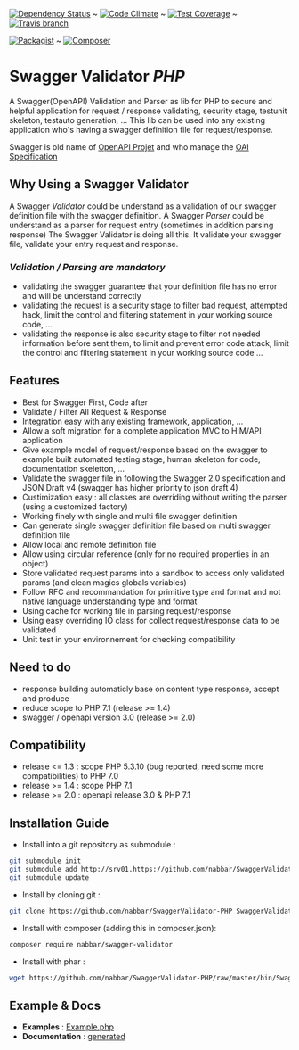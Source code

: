 [![Dependency Status](https://gemnasium.com/badges/github.com/nabbar/SwaggerValidator-PHP.svg)](https://gemnasium.com/github.com/nabbar/SwaggerValidator-PHP)  ~  [![Code Climate](https://codeclimate.com/github/nabbar/SwaggerValidator-PHP/badges/gpa.svg)](https://codeclimate.com/github/nabbar/SwaggerValidator-PHP)  ~  [![Test Coverage](https://codeclimate.com/github/nabbar/SwaggerValidator-PHP/badges/coverage.svg)](https://codeclimate.com/github/nabbar/SwaggerValidator-PHP/coverage)  ~  [![Travis branch](https://img.shields.io/travis/nabbar/SwaggerValidator-PHP/master.svg?maxAge=600&label=PHP%205.3%20--7.0)](https://travis-ci.org/nabbar/SwaggerValidator-PHP)

[![Packagist](https://img.shields.io/badge/Packagist-njuhel%2Fswagger--validator-blue.svg)](https://packagist.org/packages/njuhel/swagger-validator) ~ [![Composer](https://img.shields.io/badge/composer-require%20njuhel%2Fswagger--validator-blue.svg)](https://packagist.org/packages/njuhel/swagger-validator)

# **Swagger Validator _PHP_**

A Swagger(OpenAPI) Validation and Parser as lib for PHP to secure and helpful application for request / response validating, 
security stage, testunit skeleton, testauto generation, ... This lib can be used into any existing application who's 
having a swagger definition file for request/response.

Swagger is old name of [OpenAPI Projet](https://openapis.org/) and who manage the [OAI Specification](https://github.com/OAI/OpenAPI-Specification/tree/master/schemas/)

## **Why Using a Swagger Validator**
A Swagger *Validator* could be understand as a validation of our swagger definition file with the swagger definition. 
A Swagger *Parser* could be understand as a parser for request entry (sometimes in addition parsing response)
The Swagger Validator is doing all this. It validate your swagger file, validate your entry request and response.

### _Validation / Parsing are mandatory_
  - validating the swagger guarantee that your definition file has no error and will be understand correctly
  - validating the request is a security stage to filter bad request, attempted hack, limit the control and 
    filtering statement in your working source code, ...
  - validating the response is also security stage to filter not needed information before sent them, to 
    limit and prevent error code attack, limit the control and filtering statement in your working source code
    ...

## **Features**
  - Best for Swagger First, Code after
  - Validate / Filter All Request & Response
  - Integration easy with any existing framework, application, ...
  - Allow a soft migration for a complete application MVC to HIM/API application
  - Give example model of request/response based on the swagger to example built automated testing stage, human skeleton for code, documentation skeletton, ...
  - Validate the swagger file in following the Swagger 2.0 specification and JSON Draft v4 (swagger has higher priority to json draft 4)
  - Custimization easy : all classes are overriding without writing the parser (using a customized factory)
  - Working finely with single and multi file swagger definition
  - Can generate single swagger definition file based on multi swagger definition file
  - Allow local and remote definition file
  - Allow using circular reference (only for no required properties in an object)
  - Store validated request params into a sandbox to access only validated params (and clean magics globals variables)
  - Follow RFC and recommandation for primitive type and format and not native language understanding type and format
  - Using cache for working file in parsing request/response
  - Using easy overriding IO class for collect request/response data to be validated
  - Unit test in your environnement for checking compatibility

## **Need to do**
  - response building automaticly base on content type response, accept and produce
  - reduce scope to PHP 7.1 (release >= 1.4)
  - swagger / openapi version 3.0 (release >= 2.0)

## **Compatibility**
  - release <= 1.3 : scope PHP 5.3.10 (bug reported, need some more compatibilities) to PHP 7.0
  - release >= 1.4 : scope PHP 7.1
  - release >= 2.0 : openapi release 3.0 & PHP 7.1

  
## **Installation Guide**
- Install into a git repository as submodule : 
```sh
git submodule init
git submodule add http://srv01.https://github.com/nabbar/SwaggerValidator-PHP src/lib/SwaggerValidator
git submodule update
```

- Install by cloning git : 
```sh
git clone https://github.com/nabbar/SwaggerValidator-PHP SwaggerValidator
```

- Install with composer (adding this in composer.json): 
```sh
composer require nabbar/swagger-validator
```

- Install with phar : 
```sh
wget https://github.com/nabbar/SwaggerValidator-PHP/raw/master/bin/SwaggerValidator.phar 
```

  
## **Example & Docs**
 - **Examples** : [Example.php](src/Example.php) 
 - **Documentation** : [generated](doc/README.md)


